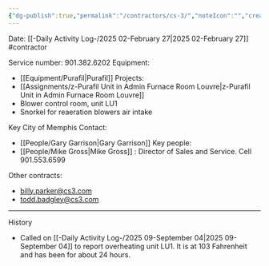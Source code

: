 ```yaml
---
{"dg-publish":true,"permalink":"/contractors/cs-3/","noteIcon":"","created":"2025-07-07T14:23:44.173-05:00"}
---
```


Date: [[-Daily Activity Log-/2025 02-February 27\|2025 02-February 27]]
#contractor 

Service number: 901.382.6202
Equipment: 
- [[Equipment/Purafil\|Purafil]]
Projects: 
- [[Assignments/z-Purafil Unit in Admin Furnace Room Louvre\|z-Purafil Unit in Admin Furnace Room Louvre]]
- Blower control room, unit LU1
- Snorkel for reaeration blowers air intake

Key City of Memphis Contact: 
- [[People/Gary Garrison\|Gary Garrison]]
Key people: 
- [[People/Mike Gross\|Mike Gross]] : Director of Sales and Service. Cell 901.553.6599

Other contracts:
- billy.parker@cs3.com
- todd.badgley@cs3.com
---

History
- Called on [[-Daily Activity Log-/2025 09-September 04\|2025 09-September 04]] to report overheating unit LU1. It is at 103 Fahrenheit and has been for about 24 hours.